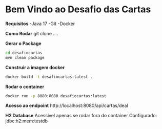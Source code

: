 # Bem Vindo ao Desafio das Cartas

**Requisitos**
-Java 17
-Git
-Docker

**Como Rodar**
git clone ....

**Gerar o Package**
```sh
cd desafiocartas
mvn clean package
```

**Construir a imagem docker**
```sh
docker build -t desafiocartas:latest .
```
**Rodar o container**
```sh
docker run -p 8080:8080 desafiocartas:latest
```
**Acesso ao endpoint**
http://localhost:8080/api/cartas/deal

**H2 Database**
Acessível apenas se rodar fora do container
Configurado: jdbc:h2:mem:testdb
